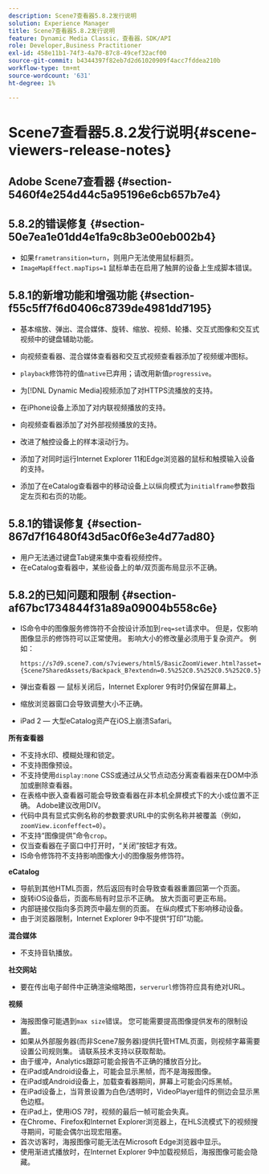 ```yaml
---
description: Scene7查看器5.8.2发行说明
solution: Experience Manager
title: Scene7查看器5.8.2发行说明
feature: Dynamic Media Classic，查看器，SDK/API
role: Developer,Business Practitioner
exl-id: 458e11b1-74f3-4a70-87c8-49cef32acf00
source-git-commit: b4344397f82eb7d2d61020909f4acc7fddea210b
workflow-type: tm+mt
source-wordcount: '631'
ht-degree: 1%

---
```


# Scene7查看器5.8.2发行说明{#scene-viewers-release-notes}

## Adobe Scene7查看器 {#section-5460f4e254d44c5a95196e6cb657b7e4}

## 5.8.2的错误修复 {#section-50e7ea1e01dd4e1fa9c8b3e00eb002b4}

* 如果`frametransition=turn`，则用户无法使用鼠标翻页。
* `ImageMapEffect.mapTips=1` 鼠标单击在启用了触屏的设备上生成脚本错误。

## 5.8.1的新增功能和增强功能 {#section-f55c5ff7f6d0406c8739de4981dd7195}

* 基本缩放、弹出、混合媒体、旋转、缩放、视频、轮播、交互式图像和交互式视频中的键盘辅助功能。
* 向视频查看器、混合媒体查看器和交互式视频查看器添加了视频缓冲图标。
* `playback`修饰符的值`native`已弃用；请改用新值`progressive`。

* 为[!DNL Dynamic Media]视频添加了对HTTPS流播放的支持。
* 在iPhone设备上添加了对内联视频播放的支持。
* 向视频查看器添加了对外部视频播放的支持。
* 改进了触控设备上的样本滚动行为。
* 添加了对同时运行Internet Explorer 11和Edge浏览器的鼠标和触摸输入设备的支持。
* 添加了在eCatalog查看器中的移动设备上以纵向模式为`initialframe`参数指定左页和右页的功能。

## 5.8.1的错误修复 {#section-867d7f16480f43d5ac0f6e3e4d77ad80}

* 用户无法通过键盘Tab键来集中查看视频控件。
* 在eCatalog查看器中，某些设备上的单/双页面布局显示不正确。

## 5.8.2的已知问题和限制 {#section-af67bc1734844f31a89a09004b558c6e}

* IS命令中的图像服务修饰符不会按设计添加到`req=set`请求中。 但是，仅影响图像显示的修饰符可以正常使用。 影响大小的修改量必须用于复杂资产。 例如：

   `https://s7d9.scene7.com/s7viewers/html5/BasicZoomViewer.html?asset= {Scene7SharedAssets/Backpack_B?extendn=0.5%252C0.5%252C0.5%252C0.5}`

* 弹出查看器 — 鼠标关闭后，Internet Explorer 9有时仍保留在屏幕上。
* 缩放浏览器窗口会导致调整大小不正确。
* iPad 2 — 大型eCatalog资产在iOS上崩溃Safari。

**所有查看器**

* 不支持水印、模糊处理和锁定。
* 不支持图像预设。
* 不支持使用`display:none` CSS或通过从父节点动态分离查看器来在DOM中添加或删除查看器。
* 在表格中嵌入查看器可能会导致查看器在非本机全屏模式下的大小或位置不正确。 Adobe建议改用DIV。
* 代码中具有显式实例名称的参数要求URL中的实例名称并被覆盖（例如，`zoomView.iconfeffect=0`）。
* 不支持“图像提供”命令`crop`。
* 仅当查看器在子窗口中打开时，“关闭”按钮才有效。
* IS命令修饰符不支持影响图像大小的图像服务修饰符。

**eCatalog**

* 导航到其他HTML页面，然后返回有时会导致查看器重置回第一个页面。
* 旋转iOS设备后，页面布局有时显示不正确。 放大页面可更正布局。
* 内部链接仅指向多页跨页中最左侧的页面。 在纵向模式下影响移动设备。
* 由于浏览器限制，Internet Explorer 9中不提供“打印”功能。

**混合媒体**

* 不支持音轨播放。

**社交网站**

* 要在传出电子邮件中正确渲染缩略图，`serverurl`修饰符应具有绝对URL。

**视频**

* 海报图像可能遇到`max size`错误。 您可能需要提高图像提供发布的限制设置。
* 如果从外部服务器(而非Scene7服务器)提供托管HTML页面，则视频字幕需要设置公司规则集。 请联系技术支持以获取帮助。
* 由于缓冲，Analytics跟踪可能会报告不正确的播放百分比。
* 在iPad或Android设备上，可能会显示黑帧，而不是海报图像。
* 在iPad或Android设备上，加载查看器期间，屏幕上可能会闪烁黑帧。
* 在iPad设备上，当背景设置为白色/透明时，VideoPlayer组件的侧边会显示黑色边框。
* 在iPad上，使用iOS 7时，视频的最后一帧可能会失真。
* 在Chrome、Firefox和Internet Explorer浏览器上，在HLS流模式下的视频搜寻期间，可能会偶尔出现宏阻塞。
* 首次访客时，海报图像可能无法在Microsoft Edge浏览器中显示。
* 使用渐进式播放时，在Internet Explorer 9中加载视频后，海报图像可能会隐藏。
